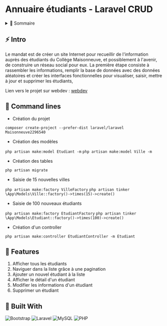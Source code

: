 # Annuaire étudiants - Laravel CRUD

<!-- TABLE OF CONTENTS -->
<details>
  <summary>🏁 Sommaire</summary>
  <ol>
    <li><a href="#-intro">Intro</a></li>
    <li><a href="#-command-lines">Command lines</a></li>
    <li><a href="#-features">Features</a></li>
    <li><a href="#-built-with">Built with</a></li>
  </ol>
</details>

## ⚡ Intro

Le mandat est de créer un site Internet pour recueillir de l'information auprès des étudiants du Collège Maisonneuve, et possiblement à l'avenir, de construire un réseau social pour eux.
La première étape consiste à rassembler les informations, remplir la base de données avec des données aléatoires et créer les interfaces fonctionnelles pour visualiser, saisir, mettre à jour et supprimer les étudiants,

Lien vers le projet sur webdev : [webdev](https://e2296540.webdev.cmaisonneuve.qc.ca/annuaire/)

## 🚀 Command lines

- Création du projet

`composer create-project --prefer-dist laravel/laravel Maisonneuve2296540`

- Création des modèles

`php artisan make:model Etudiant -m`
`php artisan make:model Ville -m`

- Création des tables

`php artisan migrate`

- Saisie de 15 nouvelles villes

`php artisan make:factory VilleFactory`
`php artisan tinker`
`\App\Models\Ville::factory()->times(15)->create()`

- Saisie de 100 nouveaux étudiants

`php artisan make:factory EtudiantFactory`
`php artisan tinker`
`\App\Models\Etudiant::factory()->times(100)->create()`

- Création d'un controller

`php artisan make:controller EtudiantController -m Etudiant`

## 🎯 Features

1. Afficher tous les étudiants
2. Naviguer dans la liste grâce à une pagination
3. Ajouter un nouvel étudiant à la liste
4. Afficher le détail d'un étudiant
5. Modifier les informations d'un étudiant
6. Supprimer un étudiant

## 🤖 Built With
![Bootstrap](https://img.shields.io/badge/Bootstrap-563D7C?style=for-the-badge&logo=bootstrap&logoColor=white) ![Laravel](https://img.shields.io/badge/Laravel-FF2D20?style=for-the-badge&logo=laravel&logoColor=white) ![MySQL](https://img.shields.io/badge/MySQL-005C84?style=for-the-badge&logo=mysql&logoColor=white) ![PHP](https://img.shields.io/badge/PHP-777BB4?style=for-the-badge&logo=php&logoColor=white)